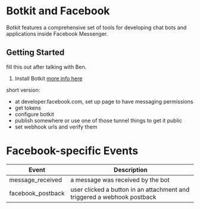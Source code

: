 # Botkit and Facebook

Botkit features a comprehensive set of tools for developing chat bots
and applications inside Facebook Messenger.

## Getting Started

fill this out after talking with Ben.

1) Install Botkit [more info here](readme.md#installation)

short version:
* at developer.facebook.com, set up page to have
messaging permissions
* get tokens
* configure botkit
* publish somewhere or use one of those tunnel things to get it public
* set webhook urls and verify them

# Facebook-specific Events

| Event | Description
|--- |---
| message_received | a message was received by the bot
| facebook_postback | user clicked a button in an attachment and triggered a webhook postback
